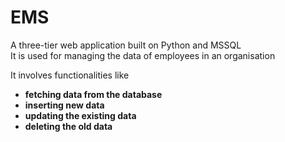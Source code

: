 # EMS
A three-tier web application built on Python and MSSQL
<br>
It is used for managing the data of employees in an organisation
<br>
<p>It involves functionalities like<p>
<ul>
    <li><strong>fetching data from the database</strong></li>
    <li><strong>inserting new data</strong></li>
    <li><strong>updating the existing data</strong></li>
    <li><strong>deleting the old data</strong></li>
</ul>
